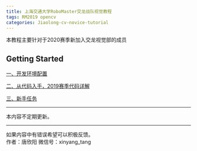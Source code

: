 ```yaml
---
title: 上海交通大学RoboMaster交龙战队视觉教程
tags: RM2019 opencv
categories: Jiaolong-cv-novice-tutorial
---
```


本教程主要针对于2020赛季新加入交龙视觉部的成员  

## Getting Started

[一、开发环境配置](../environment-setup)

[二、从代码入手，2019赛季代码详解](../RM2019-code-annotate)

[三、新手任务](../novice-task)

---

本内容不定期更新。

---

如果内容中有错误希望可以积极反馈。  
作者：唐欣阳 微信号：xinyang_tang

